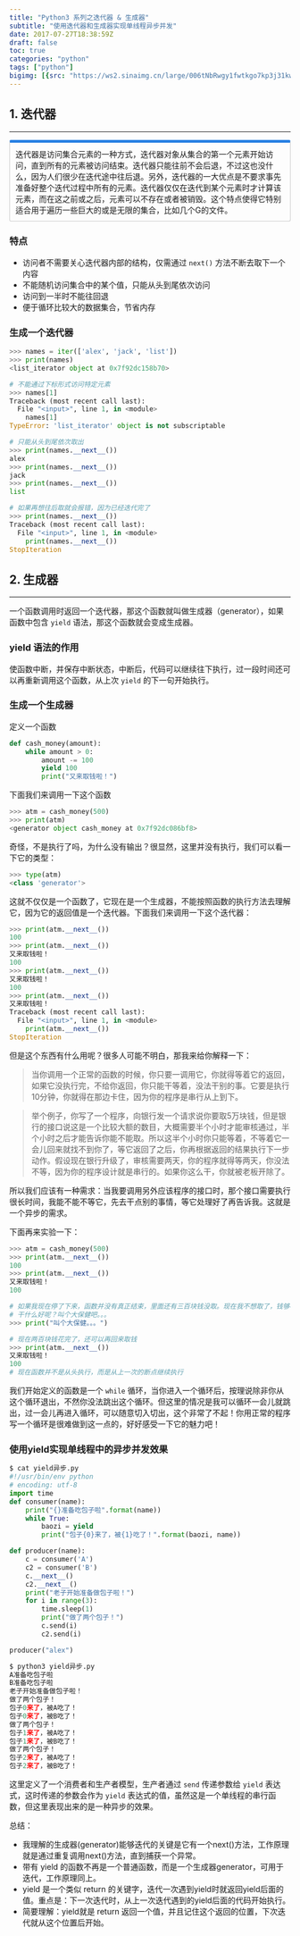 ```yaml
---
title: "Python3 系列之迭代器 & 生成器"
subtitle: "使用迭代器和生成器实现单线程异步并发"
date: 2017-07-27T18:38:59Z
draft: false
toc: true
categories: "python"
tags: ["python"]
bigimg: [{src: "https://ws2.sinaimg.cn/large/006tNbRwgy1fwtkgo7kp3j31kw0d0750.jpg"}]
---
```


<!--more-->

## 1. 迭代器
------

<p markdown="1" style="display: block;padding: 10px;margin: 10px 0;border: 1px solid #ccc;border-top-width: 5px;border-radius: 3px;border-top-color: #2780e3;">
迭代器是访问集合元素的一种方式，迭代器对象从集合的第一个元素开始访问，直到所有的元素被访问结束。迭代器只能往前不会后退，不过这也没什么，因为人们很少在迭代途中往后退。另外，迭代器的一大优点是不要求事先准备好整个迭代过程中所有的元素。迭代器仅仅在迭代到某个元素时才计算该元素，而在这之前或之后，元素可以不存在或者被销毁。这个特点使得它特别适合用于遍历一些巨大的或是无限的集合，比如几个G的文件。
</p>

### 特点

- 访问者不需要关心迭代器内部的结构，仅需通过 `next()` 方法不断去取下一个内容
- 不能随机访问集合中的某个值，只能从头到尾依次访问
- 访问到一半时不能往回退
- 便于循环比较大的数据集合，节省内存

### 生成一个迭代器

```python
>>> names = iter(['alex', 'jack', 'list'])
>>> print(names)
<list_iterator object at 0x7f92dc158b70>

# 不能通过下标形式访问特定元素
>>> names[1]
Traceback (most recent call last):
  File "<input>", line 1, in <module>
    names[1]
TypeError: 'list_iterator' object is not subscriptable

# 只能从头到尾依次取出
>>> print(names.__next__())
alex
>>> print(names.__next__())
jack
>>> print(names.__next__())
list

# 如果再想往后取就会报错，因为已经迭代完了
>>> print(names.__next__())
Traceback (most recent call last):
  File "<input>", line 1, in <module>
    print(names.__next__())
StopIteration
```

## 2. 生成器
------

一个函数调用时返回一个迭代器，那这个函数就叫做生成器（generator），如果函数中包含 `yield` 语法，那这个函数就会变成生成器。

### yield 语法的作用
使函数中断，并保存中断状态，中断后，代码可以继续往下执行，过一段时间还可以再重新调用这个函数，从上次 `yield` 的下一句开始执行。

### 生成一个生成器

定义一个函数
```python
def cash_money(amount):
    while amount > 0:
        amount -= 100
        yield 100
        print("又来取钱啦！")
```

下面我们来调用一下这个函数
 
```python
>>> atm = cash_money(500)
>>> print(atm)
<generator object cash_money at 0x7f92dc086bf8>
```

奇怪，不是执行了吗，为什么没有输出？很显然，这里并没有执行，我们可以看一下它的类型：

```python
>>> type(atm)
<class 'generator'>
```

这就不仅仅是一个函数了，它现在是一个生成器，不能按照函数的执行方法去理解它，因为它的返回值是一个迭代器。下面我们来调用一下这个迭代器：

```python
>>> print(atm.__next__())
100
>>> print(atm.__next__())
又来取钱啦！
100
>>> print(atm.__next__())
又来取钱啦！
100
>>> print(atm.__next__())
又来取钱啦！
Traceback (most recent call last):
  File "<input>", line 1, in <module>
    print(atm.__next__())
StopIteration
```

但是这个东西有什么用呢？很多人可能不明白，那我来给你解释一下：

> 当你调用一个正常的函数的时候，你只要一调用它，你就得等着它的返回，如果它没执行完，不给你返回，你只能干等着，没法干别的事。它要是执行10分钟，你就得在那边卡住，因为你的程序是串行从上到下。

> 举个例子，你写了一个程序，向银行发一个请求说你要取5万块钱，但是银行的接口说这是一个比较大额的数目，大概需要半个小时才能审核通过，半个小时之后才能告诉你能不能取。所以这半个小时你只能等着，不等着它一会儿回来就找不到你了，等它返回了之后，你再根据返回的结果执行下一步动作。假设现在银行升级了，审核需要两天，你的程序就得等两天，你没法不等，因为你的程序设计就是串行的。如果你这么干，你就被老板开除了。

所以我们应该有一种需求：当我要调用另外应该程序的接口时，那个接口需要执行很长时间，我能不能不等它，先去干点别的事情，等它处理好了再告诉我。这就是一个异步的需求。

下面再来实验一下：

```python
>>> atm = cash_money(500)
>>> print(atm.__next__())
100
>>> print(atm.__next__())
又来取钱啦！
100

# 如果我现在停了下来，函数并没有真正结束，里面还有三百块钱没取。现在我不想取了，钱够花了，我想先去干点别的事情，一会儿回来再取
# 干什么好呢？叫个大保健吧。。。
>>> print("叫个大保健。。。")

# 现在两百块钱花完了，还可以再回来取钱
>>> print(atm.__next__())
又来取钱啦！
100
# 现在函数并不是从头执行，而是从上一次的断点继续执行
```

我们开始定义的函数是一个 `while` 循环，当你进入一个循环后，按理说除非你从这个循环退出，不然你没法跳出这个循环。但这里的情况是我可以循环一会儿就跳出，过一会儿再进入循环，可以随意切入切出，这个非常了不起！你用正常的程序写一个循环是很难做到这一点的，好好感受一下它的魅力吧！


### 使用yield实现单线程中的异步并发效果

```python
$ cat yield异步.py
#!/usr/bin/env python
# encoding: utf-8
import time
def consumer(name):
    print("{}准备吃包子啦".format(name))
    while True:
        baozi = yield
        print("包子{0}来了，被{1}吃了！".format(baozi, name))

def producer(name):
    c = consumer('A')
    c2 = consumer('B')
    c.__next__()
    c2.__next__()
    print("老子开始准备做包子啦！")
    for i in range(3):
        time.sleep(1)
        print("做了两个包子！")
        c.send(i)
        c2.send(i)

producer("alex")

$ python3 yield异步.py
A准备吃包子啦
B准备吃包子啦
老子开始准备做包子啦！
做了两个包子！
包子0来了，被A吃了！
包子0来了，被B吃了！
做了两个包子！
包子1来了，被A吃了！
包子1来了，被B吃了！
做了两个包子！
包子2来了，被A吃了！
包子2来了，被B吃了！
```

这里定义了一个消费者和生产者模型，生产者通过 `send` 传递参数给 `yield` 表达式，这时传递的参数会作为 `yield` 表达式的值，虽然这是一个单线程的串行函数，但这里表现出来的是一种异步的效果。

总结：

- 我理解的生成器(generator)能够迭代的关键是它有一个next()方法，工作原理就是通过重复调用next()方法，直到捕获一个异常。
- 带有 yield 的函数不再是一个普通函数，而是一个生成器generator，可用于迭代，工作原理同上。
- yield 是一个类似 return 的关键字，迭代一次遇到yield时就返回yield后面的值。重点是：下一次迭代时，从上一次迭代遇到的yield后面的代码开始执行。
- 简要理解：yield就是 return 返回一个值，并且记住这个返回的位置，下次迭代就从这个位置后开始。

